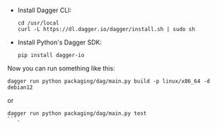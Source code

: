 - Install Dagger CLI:
  ```
  cd /usr/local
  curl -L https://dl.dagger.io/dagger/install.sh | sudo sh
  ```
- Install Python's Dagger SDK:
  ```
  pip install dagger-io
  ```

Now you can run something like this:

```
dagger run python packaging/dag/main.py build -p linux/x86_64 -d debian12
```

or

```
dagger run python packaging/dag/main.py test
```.


